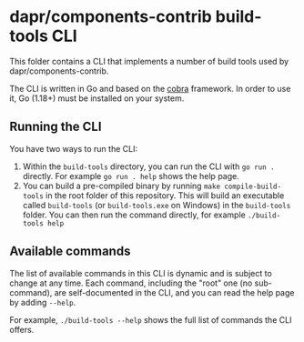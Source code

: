 # dapr/components-contrib build-tools CLI

This folder contains a CLI that implements a number of build tools used by dapr/components-contrib.

The CLI is written in Go and based on the [cobra](https://github.com/spf13/cobra) framework. In order to use it, Go (1.18+) must be installed on your system.

## Running the CLI

You have two ways to run the CLI:

1. Within the `build-tools` directory, you can run the CLI with `go run .` directly. For example `go run . help` shows the help page.
2. You can build a pre-compiled binary by running `make compile-build-tools` in the root folder of this repository. This will build an executable called `build-tools` (or `build-tools.exe` on Windows) in the `build-tools` folder. You can then run the command directly, for example `./build-tools help`

## Available commands

The list of available commands in this CLI is dynamic and is subject to change at any time. Each command, including the "root" one (no sub-command), are self-documented in the CLI, and you can read the help page by adding `--help`.

For example, `./build-tools --help` shows the full list of commands the CLI offers.
